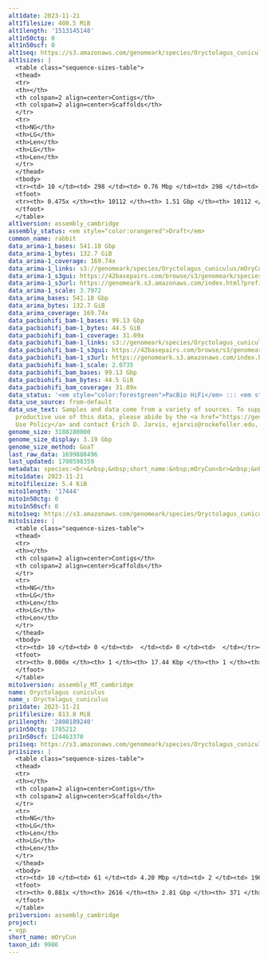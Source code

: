 ```yaml
---
alt1date: 2023-11-21
alt1filesize: 408.5 MiB
alt1length: '1513145148'
alt1n50ctg: 0
alt1n50scf: 0
alt1seq: https://s3.amazonaws.com/genomeark/species/Oryctolagus_cuniculus/mOryCun1/assembly_cambridge/mOryCun1.alt.asm.20231121.fasta.gz
alt1sizes: |
  <table class="sequence-sizes-table">
  <thead>
  <tr>
  <th></th>
  <th colspan=2 align=center>Contigs</th>
  <th colspan=2 align=center>Scaffolds</th>
  </tr>
  <tr>
  <th>NG</th>
  <th>LG</th>
  <th>Len</th>
  <th>LG</th>
  <th>Len</th>
  </tr>
  </thead>
  <tbody>
  <tr><td> 10 </td><td> 298 </td><td> 0.76 Mbp </td><td> 298 </td><td> 0.76 Mbp </td></tr><tr><td> 20 </td><td> 837 </td><td> 472.83 Kbp </td><td> 837 </td><td> 472.83 Kbp </td></tr><tr><td> 30 </td><td> 1729 </td><td> 269.49 Kbp </td><td> 1729 </td><td> 269.49 Kbp </td></tr><tr><td> 40 </td><td> 3693 </td><td> 88.31 Kbp </td><td> 3693 </td><td> 88.31 Kbp </td></tr><tr style="background-color:#cccccc;"><td> 50 </td><td> 0 </td><td>  </td><td> 0 </td><td>  </td></tr><tr><td> 60 </td><td> 0 </td><td>  </td><td> 0 </td><td>  </td></tr><tr><td> 70 </td><td> 0 </td><td>  </td><td> 0 </td><td>  </td></tr><tr><td> 80 </td><td> 0 </td><td>  </td><td> 0 </td><td>  </td></tr><tr><td> 90 </td><td> 0 </td><td>  </td><td> 0 </td><td>  </td></tr><tr><td> 100 </td><td> 0 </td><td>  </td><td> 0 </td><td>  </td></tr></tbody>
  <tfoot>
  <tr><th> 0.475x </th><th> 10112 </th><th> 1.51 Gbp </th><th> 10112 </th><th> 1.51 Gbp </th></tr>
  </tfoot>
  </table>
alt1version: assembly_cambridge
assembly_status: <em style="color:orangered">Draft</em>
common_name: rabbit
data_arima-1_bases: 541.18 Gbp
data_arima-1_bytes: 132.7 GiB
data_arima-1_coverage: 169.74x
data_arima-1_links: s3://genomeark/species/Oryctolagus_cuniculus/mOryCun1/genomic_data/arima/<br>
data_arima-1_s3gui: https://42basepairs.com/browse/s3/genomeark/species/Oryctolagus_cuniculus/mOryCun1/genomic_data/arima/
data_arima-1_s3url: https://genomeark.s3.amazonaws.com/index.html?prefix=species/Oryctolagus_cuniculus/mOryCun1/genomic_data/arima/
data_arima-1_scale: 3.7972
data_arima_bases: 541.18 Gbp
data_arima_bytes: 132.7 GiB
data_arima_coverage: 169.74x
data_pacbiohifi_bam-1_bases: 99.13 Gbp
data_pacbiohifi_bam-1_bytes: 44.5 GiB
data_pacbiohifi_bam-1_coverage: 31.09x
data_pacbiohifi_bam-1_links: s3://genomeark/species/Oryctolagus_cuniculus/mOryCun1/genomic_data/pacbio_hifi/<br>
data_pacbiohifi_bam-1_s3gui: https://42basepairs.com/browse/s3/genomeark/species/Oryctolagus_cuniculus/mOryCun1/genomic_data/pacbio_hifi/
data_pacbiohifi_bam-1_s3url: https://genomeark.s3.amazonaws.com/index.html?prefix=species/Oryctolagus_cuniculus/mOryCun1/genomic_data/pacbio_hifi/
data_pacbiohifi_bam-1_scale: 2.0735
data_pacbiohifi_bam_bases: 99.13 Gbp
data_pacbiohifi_bam_bytes: 44.5 GiB
data_pacbiohifi_bam_coverage: 31.09x
data_status: '<em style="color:forestgreen">PacBio HiFi</em> ::: <em style="color:forestgreen">Arima</em>'
data_use_source: from-default
data_use_text: Samples and data come from a variety of sources. To support fair and
  productive use of this data, please abide by the <a href="https://genome10k.soe.ucsc.edu/data-use-policies/">Data
  Use Policy</a> and contact Erich D. Jarvis, ejarvis@rockefeller.edu, with any questions.
genome_size: 3188280000
genome_size_display: 3.19 Gbp
genome_size_method: GoaT
last_raw_data: 1699888496
last_updated: 1700598359
metadata: species:<br>&nbsp;&nbsp;short_name:&nbsp;mOryCun<br>&nbsp;&nbsp;name:&nbsp;Oryctolagus&nbsp;cuniculus<br>&nbsp;&nbsp;taxon_id:&nbsp;9986<br>&nbsp;&nbsp;common_name:&nbsp;rabbit<br>&nbsp;&nbsp;order:<br>&nbsp;&nbsp;&nbsp;&nbsp;name:&nbsp;Lagomorpha<br>&nbsp;&nbsp;family:<br>&nbsp;&nbsp;&nbsp;&nbsp;name:&nbsp;Leporidae<br>&nbsp;&nbsp;individuals:<br>&nbsp;&nbsp;&nbsp;&nbsp;-&nbsp;short_name:&nbsp;mOryCun1<br>&nbsp;&nbsp;&nbsp;&nbsp;&nbsp;&nbsp;biosample_id:&nbsp;SAMEA112468037<br>&nbsp;&nbsp;&nbsp;&nbsp;&nbsp;&nbsp;sex:&nbsp;female<br>&nbsp;&nbsp;genome_size:&nbsp;3188280000<br>&nbsp;&nbsp;genome_size_method:&nbsp;GoaT<br>&nbsp;&nbsp;project:&nbsp;[&nbsp;vgp&nbsp;]<br>
mito1date: 2023-11-21
mito1filesize: 5.4 KiB
mito1length: '17444'
mito1n50ctg: 0
mito1n50scf: 0
mito1seq: https://s3.amazonaws.com/genomeark/species/Oryctolagus_cuniculus/mOryCun1/assembly_MT_cambridge/mOryCun1.MT.20231121.fasta.gz
mito1sizes: |
  <table class="sequence-sizes-table">
  <thead>
  <tr>
  <th></th>
  <th colspan=2 align=center>Contigs</th>
  <th colspan=2 align=center>Scaffolds</th>
  </tr>
  <tr>
  <th>NG</th>
  <th>LG</th>
  <th>Len</th>
  <th>LG</th>
  <th>Len</th>
  </tr>
  </thead>
  <tbody>
  <tr><td> 10 </td><td> 0 </td><td>  </td><td> 0 </td><td>  </td></tr><tr><td> 20 </td><td> 0 </td><td>  </td><td> 0 </td><td>  </td></tr><tr><td> 30 </td><td> 0 </td><td>  </td><td> 0 </td><td>  </td></tr><tr><td> 40 </td><td> 0 </td><td>  </td><td> 0 </td><td>  </td></tr><tr style="background-color:#cccccc;"><td> 50 </td><td> 0 </td><td style="background-color:#ff8888;">  </td><td> 0 </td><td style="background-color:#ff8888;">  </td></tr><tr><td> 60 </td><td> 0 </td><td>  </td><td> 0 </td><td>  </td></tr><tr><td> 70 </td><td> 0 </td><td>  </td><td> 0 </td><td>  </td></tr><tr><td> 80 </td><td> 0 </td><td>  </td><td> 0 </td><td>  </td></tr><tr><td> 90 </td><td> 0 </td><td>  </td><td> 0 </td><td>  </td></tr><tr><td> 100 </td><td> 0 </td><td>  </td><td> 0 </td><td>  </td></tr></tbody>
  <tfoot>
  <tr><th> 0.000x </th><th> 1 </th><th> 17.44 Kbp </th><th> 1 </th><th> 17.44 Kbp </th></tr>
  </tfoot>
  </table>
mito1version: assembly_MT_cambridge
name: Oryctolagus cuniculus
name_: Oryctolagus_cuniculus
pri1date: 2023-11-21
pri1filesize: 813.8 MiB
pri1length: '2808189240'
pri1n50ctg: 1785212
pri1n50scf: 124463370
pri1seq: https://s3.amazonaws.com/genomeark/species/Oryctolagus_cuniculus/mOryCun1/assembly_cambridge/mOryCun1.pri.asm.20231121.fasta.gz
pri1sizes: |
  <table class="sequence-sizes-table">
  <thead>
  <tr>
  <th></th>
  <th colspan=2 align=center>Contigs</th>
  <th colspan=2 align=center>Scaffolds</th>
  </tr>
  <tr>
  <th>NG</th>
  <th>LG</th>
  <th>Len</th>
  <th>LG</th>
  <th>Len</th>
  </tr>
  </thead>
  <tbody>
  <tr><td> 10 </td><td> 61 </td><td> 4.20 Mbp </td><td> 2 </td><td> 196.31 Mbp </td></tr><tr><td> 20 </td><td> 147 </td><td> 3.36 Mbp </td><td> 4 </td><td> 176.14 Mbp </td></tr><tr><td> 30 </td><td> 253 </td><td> 2.74 Mbp </td><td> 5 </td><td> 170.52 Mbp </td></tr><tr><td> 40 </td><td> 383 </td><td> 2.21 Mbp </td><td> 7 </td><td> 162.56 Mbp </td></tr><tr style="background-color:#cccccc;"><td> 50 </td><td> 544 </td><td style="background-color:#88ff88;"> 1.79 Mbp </td><td> 10 </td><td style="background-color:#88ff88;"> 124.46 Mbp </td></tr><tr><td> 60 </td><td> 750 </td><td> 1.36 Mbp </td><td> 12 </td><td> 118.86 Mbp </td></tr><tr><td> 70 </td><td> 1026 </td><td> 0.96 Mbp </td><td> 15 </td><td> 88.62 Mbp </td></tr><tr><td> 80 </td><td> 1451 </td><td> 0.56 Mbp </td><td> 20 </td><td> 51.35 Mbp </td></tr><tr><td> 90 </td><td> 0 </td><td>  </td><td> 0 </td><td>  </td></tr><tr><td> 100 </td><td> 0 </td><td>  </td><td> 0 </td><td>  </td></tr></tbody>
  <tfoot>
  <tr><th> 0.881x </th><th> 2616 </th><th> 2.81 Gbp </th><th> 371 </th><th> 2.81 Gbp </th></tr>
  </tfoot>
  </table>
pri1version: assembly_cambridge
project:
- vgp
short_name: mOryCun
taxon_id: 9986
---
```

